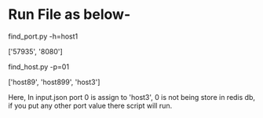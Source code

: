 # Run File as below- 

find_port.py -h=host1

['57935', '8080']          

find_host.py -p=01

['host89', 'host899', 'host3'] 


Here, In input.json port 0 is assign to 'host3', 0 is not being store in redis db, if you put any other port value there script will run.





